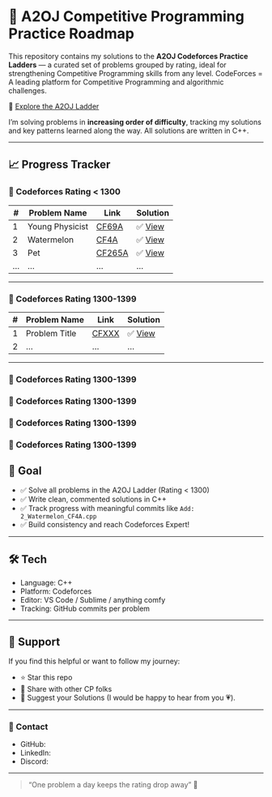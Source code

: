 # 🚀 A2OJ Competitive Programming Practice Roadmap

This repository contains my solutions to the **A2OJ Codeforces Practice Ladders** — a curated set of problems grouped by rating, ideal for strengthening Competitive Programming skills from any level.
CodeForces = A leading platform for Competitive Programming and algorithmic challenges.

🔗 [Explore the A2OJ Ladder](https://earthshakira.github.io/a2oj-clientside/server/Ladders.html)

I’m solving problems in **increasing order of difficulty**, tracking my solutions and key patterns learned along the way. All solutions are written in C++.

---

## 📈 Progress Tracker

### 🔹 Codeforces Rating < 1300

| # | Problem Name   | Link                                                         | Solution                              |
|---|----------------|--------------------------------------------------------------|---------------------------------------|
| 1 | Young Physicist  | [CF69A](https://codeforces.com/problemset/problem/69/A)   | ✅ [View](./rating-<1300>/1_YoungPhysicist_CF69A.cpp)   |
| 2 | Watermelon     | [CF4A](https://codeforces.com/problemset/problem/4/A)       | ✅ [View](./2_Watermelon_CF4A.cpp)    |
| 3 | Pet            | [CF265A](https://codeforces.com/problemset/problem/265/A)   | ✅ [View](./3_Pet_CF265A.cpp)         |
| … | …              | …                                                            | …                                     |

---

### 🔹 Codeforces Rating 1300-1399

| # | Problem Name   | Link                                                         | Solution                              |
|---|----------------|--------------------------------------------------------------|---------------------------------------|
| 1 | Problem Title  | [CFXXX](https://codeforces.com/problemset/problem/XXX)      | ✅ [View](./folder/file.cpp)          |
| 2 | …              | …                                                            | …                                     |

---

### 🔹 Codeforces Rating 1300-1399
### 🔹 Codeforces Rating 1300-1399
### 🔹 Codeforces Rating 1300-1399
### 🔹 Codeforces Rating 1300-1399

## 🧠 Goal

- ✅ Solve all problems in the A2OJ Ladder (Rating < 1300)
- ✅ Write clean, commented solutions in C++
- ✅ Track progress with meaningful commits like `Add: 2_Watermelon_CF4A.cpp`
- ✅ Build consistency and reach Codeforces Expert!

---

## 🛠️ Tech

- Language: C++
- Platform: Codeforces
- Editor: VS Code / Sublime / anything comfy
- Tracking: GitHub commits per problem

---

## 🌟 Support

If you find this helpful or want to follow my journey:
- ⭐ Star this repo
- 🔁 Share with other CP folks
- 🧠 Suggest your Solutions (I would be happy to hear from you 💗).

---

### 💬 Contact

- GitHub:
- LinkedIn: 
- Discord: 
---

> “One problem a day keeps the rating drop away” 🚀


